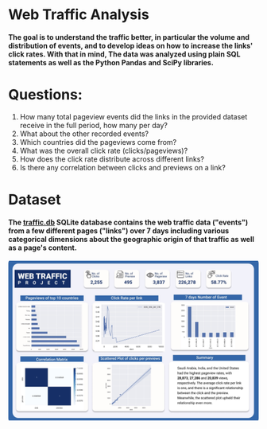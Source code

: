 # Web Traffic Analysis

#### The goal is to understand the traffic better, in particular the volume and distribution of events, and to develop ideas on how to increase the links' click rates. With that in mind, The data was analyzed using plain SQL statements as well as the Python Pandas and SciPy libraries.

# Questions:

1.  How many total pageview events did the links in the provided dataset receive in the full period, how many per day?
2.  What about the other recorded events?
3.  Which countries did the pageviews come from?
4.  What was the overall click rate (clicks/pageviews)?
5. How does the click rate distribute across different links?
6. Is there any correlation between clicks and previews on a link? 


# Dataset
#### The [traffic.db](https://drive.google.com/file/d/15_LNjgSfAVsGFiSnsBK8Crl16fUpbQrk/view?usp=sharing) SQLite database contains the web traffic data ("events") from a few different pages ("links") over 7 days including various categorical dimensions about the geographic origin of that traffic as well as a page's content.



![Web traffic dashboard](/dashboard.jpg)
